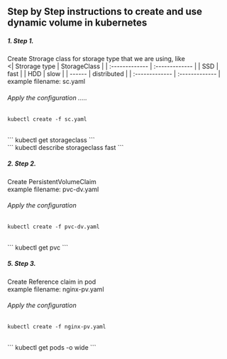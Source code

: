 ## Step by Step instructions to create and use dynamic volume in kubernetes
##### 1. Step 1. <br>
Create Strorage class for storage type that we are using, like <br>
<| Strorage type | StorageClass |
| :------------- | :------------- |
| SSD            | fast           |
| HDD            | slow           |
| ------         | distributed    |
| :------------- | :------------- |
<br>
example filename: sc.yaml<br>
###### Apply the configuration .....
```
kubectl create -f sc.yaml
```
<br>
```
kubectl get storageclass
```
<br>
```
kubectl describe storageclass fast
```
<br>

##### 2. Step 2. <br>
Create PersistentVolumeClaim <br>
example filename: pvc-dv.yaml<br>
###### Apply the configuration
```
kubectl create -f pvc-dv.yaml
```
<br>
```
kubectl get pvc
```
<br>

##### 5. Step 3. <br>
Create Reference claim in pod <br>
example filename: nginx-pv.yaml <br>
###### Apply the configuration
```
kubectl create -f nginx-pv.yaml
```
<br>
```
kubectl get pods -o wide
```
<br>
